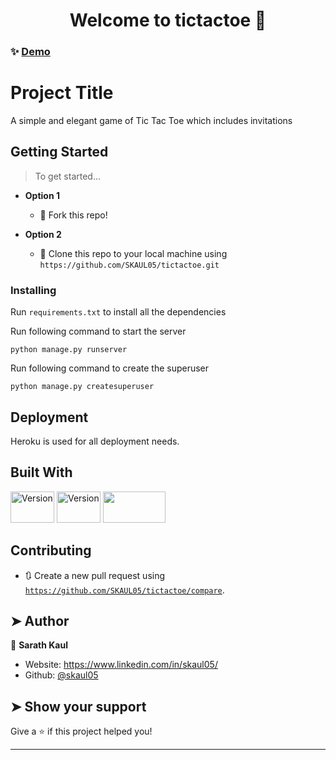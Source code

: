 <h1 align="center">Welcome to tictactoe 👋</h1>


### ✨ [Demo](https://skaul05-tictactoe.herokuapp.com/)

# Project Title

A simple and elegant game of Tic Tac Toe which includes invitations

## Getting Started

> To get started...

- **Option 1**
    - 🍴 Fork this repo!

- **Option 2**
    - 👯 Clone this repo to your local machine using `https://github.com/SKAUL05/tictactoe.git`


### Installing

Run `requirements.txt` to install all the dependencies

Run following command to start the server
```
python manage.py runserver
```

Run following command to create the superuser
```
python manage.py createsuperuser
```

## Deployment

Heroku is used for all deployment needs.

## Built With

<p>
    <img alt="Version" src="https://icon2.cleanpng.com/20180805/eb/kisspng-django-python-computer-icons-logo-portable-network-django-python-recruitment-task-1-5b6748f31f04c5.1280117815334955391271.jpg" width="70" height="50">
    <img alt="Version" src="https://freepngimg.com/download/python_logo/5-2-python-logo-png-image.png" width="70" height="50">
    <img src = "https://user-images.githubusercontent.com/30186107/29488525-f55a69d0-84da-11e7-8a39-5476f663b5eb.png" width="100" height="50">
</p>

## Contributing

- 🔃 Create a new pull request using <a href="https://github.com/SKAUL05/tictactoe/compare/" target="_blank">`https://github.com/SKAUL05/tictactoe/compare`</a>.


## ➤ Author

👤 **Sarath Kaul**

* Website: https://www.linkedin.com/in/skaul05/
* Github: [@skaul05](https://github.com/skaul05)

## ➤ Show your support

Give a ⭐️ if this project helped you!

***
